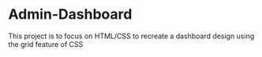 # Admin-Dashboard
This project is to focus on HTML/CSS to recreate a dashboard design using the grid feature of CSS